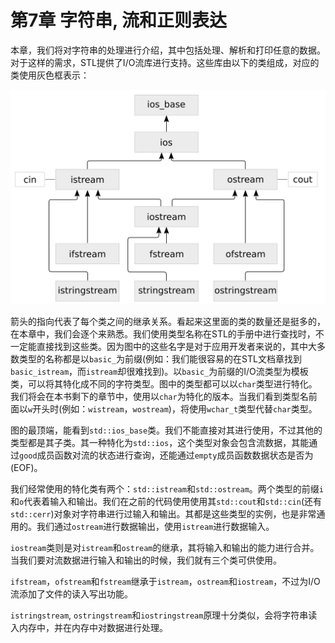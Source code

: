# 第7章 字符串, 流和正则表达

本章，我们将对字符串的处理进行介绍，其中包括处理、解析和打印任意的数据。对于这样的需求，STL提供了I/O流库进行支持。这些库由以下的类组成，对应的类使用灰色框表示：

![](../../images/chapter7/7-0-1.png)

箭头的指向代表了每个类之间的继承关系。看起来这里面的类的数量还是挺多的，在本章中，我们会逐个来熟悉。我们使用类型名称在STL的手册中进行查找时，不一定能直接找到这些类。因为图中的这些名字是对于应用开发者来说的，其中大多数类型的名称都是以`basic_`为前缀(例如：我们能很容易的在STL文档章找到`basic_istream`，而`istream`却很难找到)。以`basic_`为前缀的I/O流类型为模板类，可以将其特化成不同的字符类型。图中的类型都可以以`char`类型进行特化。我们将会在本书剩下的章节中，使用以`char`为特化的版本。当我们看到类型名前面以`w`开头时(例如：`wistream`，`wostream`)，将使用`wchar_t`类型代替`char`类型。

图的最顶端，能看到`std::ios_base`类。我们不能直接对其进行使用，不过其他的类型都是其子类。其一种特化为`std::ios`，这个类型对象会包含流数据，其能通过`good`成员函数对流的状态进行查询，还能通过`empty`成员函数数据状态是否为(EOF)。

我们经常使用的特化类有两个：`std::istream`和`std::ostream`。两个类型的前缀`i`和`o`代表着输入和输出。我们在之前的代码使用使用其`std::cout`和`std::cin`(还有`std::cerr`)对象对字符串进行过输入和输出。其都是这些类型的实例，也是非常通用的。我们通过`ostream`进行数据输出，使用`istream`进行数据输入。

`iostream`类则是对`istream`和`ostream`的继承，其将输入和输出的能力进行合并。当我们要对流数据进行输入和输出的时候，我们就有三个类可供使用。

`ifstream`，`ofstream`和`fstream`继承于`istream`，`ostream`和`iostream`，不过为I/O流添加了文件的读入写出功能。

`istringstream`,  `ostringstream`和`iostringstream`原理十分类似，会将字符串读入内存中，并在内存中对数据进行处理。
